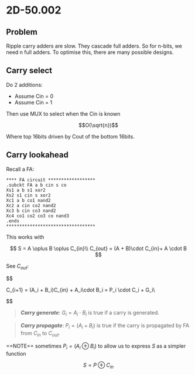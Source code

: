 # 2D-50.002

## Problem

Ripple carry adders are slow.
They cascade full adders.
So for n-bits, we need n full adders.
To optimise this, there are many possible designs.

## Carry select

Do 2 additions:

- Assume Cin = 0
- Assume Cin = 1

Then use MUX to select when the Cin is known

$$O(\sqrt{n})$$

Where top 16bits driven by Cout of the bottom 16bits.

## Carry lookahead

Recall a FA:

```
**** FA circuit ******************
.subckt FA a b cin s co
Xs1 a b s1 xor2
Xs2 s1 cin s xor2
Xc1 a b co1 nand2
Xc2 a cin co2 nand2
Xc3 b cin co3 nand2
Xc4 co1 co2 co3 co nand3
.ends
**********************************
```

This works with

$$
S = A \oplus B \oplus C_{in}\\
C_{out} =  (A + B)\cdot C_{in}+ A \cdot B
$$

See $C_{out}$:

$$

C_{i+1} = (A_i + B_i)C_{in} + A_i\cdot B_i = P_i \cdot C_i + G_i\\


$$

> **_Carry generate_**: $G_i = A_i \cdot B_i$ is true if a carry is generated.

> **_Carry propagate_**: $P_i = (A_i + B_i)$ is true if the carry is propagated by FA from $C_{in}$ to $C_{out}$.

==NOTE== sometimes $P_{i} = (A_i \oplus B_i)$ to allow us to express $S$ as a simpler function

$$
S = P \oplus C_{in}
$$
